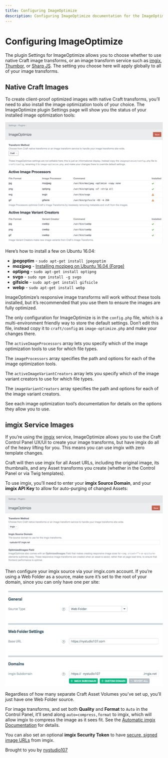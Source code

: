 ```yaml
---
title: Configuring ImageOptimize
description: Configuring ImageOptimize documentation for the ImageOptimize plugin. The Transcoder plugin automatically creates & optimizes responsive image transforms, using either native Craft transforms or a service like imgix or Thumbor, with zero template changes
---
```

# Configuring ImageOptimize

The plugin Settings for ImageOptimize allows you to choose whether to use native Craft image transforms, or an image transform service such as [imgix](https://imgix.com), [Thumbor](http://thumbor.org/), or [Sharp JS](https://nystudio107.com/blog/setting-up-your-own-image-transform-service). The setting you choose here will apply globally to all of your image transforms.

## Native Craft Images

To create client-proof optimized images with native Craft transforms, you’ll need to also install the image optimization tools of your choice. The ImageOptimize plugin Settings page will show you the status of your installed image optimization tools:

![Screenshot](./resources/screenshots/image-optimize-settings.png)

Here’s how to install a few on Ubuntu 16.04:

* **jpegoptim** - `sudo apt-get install jpegoptim`
* **mozjpeg** - [Installing mozjpeg on Ubuntu 16.04 (Forge)](https://nystudio107.com/blog/installing-mozjpeg-on-ubuntu-16-04-forge)
* **optipng** - `sudo apt-get install optipng`
* **svgo** - `sudo npm install -g svgo`
* **gifsicle** - `sudo apt-get install gifsicle`
* **webp** - `sudo apt-get install webp`

ImageOptimize’s responsive image transforms will work without these tools installed, but it’s recommended that you use them to ensure the images are fully optimized.

The only configuration for ImageOptimize is in the `config.php` file, which is a multi-environment friendly way to store the default settings.  Don’t edit this file, instead copy it to `craft/config` as `image-optimize.php` and make your changes there.

The `activeImageProcessors` array lets you specify which of the image optimization tools to use for which file types.

The `imageProcessors` array specifies the path and options for each of the image optimization tools.

The `activeImageVariantCreators` array lets you specify which of the image variant creators to use for which file types.

The `imageVariantCreators` array specifies the path and options for each of the image variant creators.

See each image optimization tool’s documentation for details on the options they allow you to use.

## imgix Service Images

If you’re using the [imgix](https://imgix.com) service, ImageOptimize allows you to use the Craft Control Panel UX/UI to create your image transforms, but have imgix do all of the heavy lifting for you. This means you can use imgix with zero template changes.

Craft will then use imgix for all Asset URLs, including the original image, its thumbnails, and any Asset transforms you create (whether in the Control Panel or via Twig templates).

To use imgix, you’ll need to enter your **imgix Source Domain**, and your **imgix API Key** to allow for auto-purging of changed Assets:

![Screenshot](./resources/screenshots/image-optimize-imgix-settings.png)

Then configure your imgix source via your imgix.com account. If you’re using a Web Folder as a source, make sure it’s set to the root of your domain, since you can only have one per site:

![Screenshot](./resources/screenshots/imgix-web-folder-source.png)

Regardless of how many separate Craft Asset Volumes you’ve set up, you’ll just have one Web Folder source.

For image transforms, and set both **Quality** and **Format** to `Auto` in the Control Panel, it’ll send along `auto=compress,format` to imgix, which will allow imgix to compress the image as it sees fit. See the [Automatic imgix Documentation](https://docs.imgix.com/apis/url/auto) for details.

You can also set an optional **imgix Security Token** to have [secure, signed image URLs](https://docs.imgix.com/setup/securing-images) from imgix.

Brought to you by [nystudio107](https://nystudio107.com)
